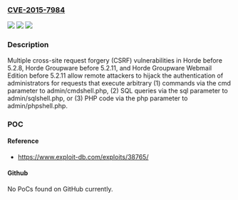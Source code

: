 ### [CVE-2015-7984](https://cve.mitre.org/cgi-bin/cvename.cgi?name=CVE-2015-7984)
![](https://img.shields.io/static/v1?label=Product&message=n%2Fa&color=blue)
![](https://img.shields.io/static/v1?label=Version&message=n%2Fa&color=blue)
![](https://img.shields.io/static/v1?label=Vulnerability&message=n%2Fa&color=brighgreen)

### Description

Multiple cross-site request forgery (CSRF) vulnerabilities in Horde before 5.2.8, Horde Groupware before 5.2.11, and Horde Groupware Webmail Edition before 5.2.11 allow remote attackers to hijack the authentication of administrators for requests that execute arbitrary (1) commands via the cmd parameter to admin/cmdshell.php, (2) SQL queries via the sql parameter to admin/sqlshell.php, or (3) PHP code via the php parameter to admin/phpshell.php.

### POC

#### Reference
- https://www.exploit-db.com/exploits/38765/

#### Github
No PoCs found on GitHub currently.

